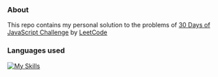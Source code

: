 ### About

<P>
    This repo contains my personal solution to the problems of <a href="https://leetcode.com/studyplan/30-days-of-javascript/">30 Days of JavaScript Challenge</a> by <a href="https://leetcode.com/">LeetCode</a>
</p>

### Languages used

[![My Skills](https://skillicons.dev/icons?i=js)](https://skillicons.dev)
